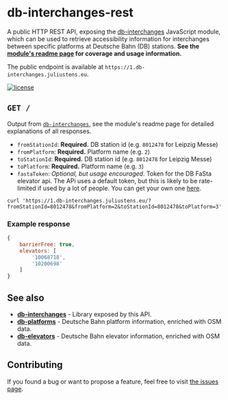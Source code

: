 # db-interchanges-rest

A public HTTP REST API, exposing the [db-interchanges](https://github.com/juliuste/db-interchanges.) JavaScript module, which can be used to retrieve accessibility information for interchanges between specific platforms at Deutsche Bahn (DB) stations. **See the [module's readme page](https://github.com/juliuste/db-interchanges) for coverage and usage information.**

The public endpoint is available at `https://1.db-interchanges.juliustens.eu`.

[![license](https://img.shields.io/github/license/juliuste/db-interchanges-rest.svg?style=flat)](LICENSE)

## `GET /`

Output from [`db-interchanges`](https://github.com/juliuste/db-interchanges), see the module's readme page for detailed explanations of all responses.

- `fromStationId`: **Required.** DB station id (e.g. `8012478` for Leipzig Messe)
- `fromPlatform`: **Required.** Platform name (e.g. `2`)
- `toStationId`: **Required.** DB station id (e.g. `8012478` for Leipzig Messe)
- `toPlatform`: **Required.** Platform name (e.g. `3`)
- `fastaToken`: *Optional, but usage encouraged*. Token for the DB FaSta elevator api. The APi uses a default token, but this is likely to be rate-limited if used by a lot of people. You can get your own one [here](https://developer.deutschebahn.com/store/apis/info?name=FaSta-Station_Facilities_Status&version=v2&provider=DBOpenData).

```shell
curl 'https://1.db-interchanges.juliustens.eu/?fromStationId=8012478&fromPlatform=2&toStationId=8012478&toPlatform=3'
```

### Example response

```js
{
	barrierFree: true,
	elevators: [
		'10068718',
		'10200698'
	]
}
```

## See also

- **[db-interchanges](https://github.com/juliuste/db-interchanges)** - Library exposed by this API.
- **[db-platforms](https://github.com/juliuste/db-platforms)** - Deutsche Bahn platform information, enriched with OSM data.
- **[db-elevators](https://github.com/juliuste/db-elevators)** - Deutsche Bahn elevator information, enriched with OSM data.

## Contributing

If you found a bug or want to propose a feature, feel free to visit [the issues page](https://github.com/juliuste/db-interchanges-rest/issues).
